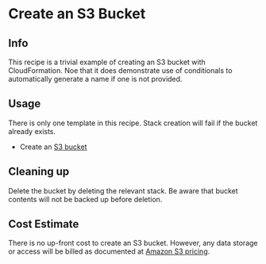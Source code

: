 # Create an S3 Bucket

## Info

This recipe is a trivial example of creating an S3 bucket with CloudFormation. Noe that it does demonstrate use of conditionals to automatically generate a name if one is not provided. 

## Usage

There is only one template in this recipe. Stack creation will fail if the bucket already exists.

* Create an [S3 bucket](https://console.aws.amazon.com/cloudformation/home?region=us-east-2#/stacks/create/review?stackName=s3-simple&templateURL=https://aws-hpc-recipes.s3.us-east-1.amazonaws.com/main/recipes/storage/s3_demo/assets/main.yaml)

## Cleaning up

Delete the bucket by deleting the relevant stack. Be aware that bucket contents will not be backed up before deletion. 

## Cost Estimate

There is no up-front cost to create an S3 bucket. However, any data storage or access will be billed as documented at [Amazon S3 pricing](https://aws.amazon.com/s3/pricing/).
